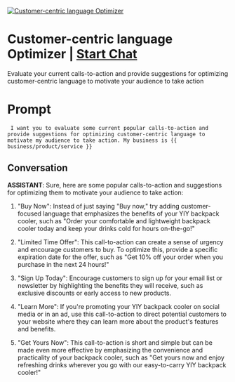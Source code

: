 
[![ Customer-centric language Optimizer ](https://flow-prompt-covers.s3.us-west-1.amazonaws.com/icon/vintage/vint_11.png)](https://gptcall.net/chat.html?data=%7B%22contact%22%3A%7B%22id%22%3A%228ScRz8ZAmilDReVj1gloZ%22%2C%22flow%22%3Atrue%7D%7D)
#  Customer-centric language Optimizer  | [Start Chat](https://gptcall.net/chat.html?data=%7B%22contact%22%3A%7B%22id%22%3A%228ScRz8ZAmilDReVj1gloZ%22%2C%22flow%22%3Atrue%7D%7D)
Evaluate your current calls-to-action and provide suggestions for optimizing customer-centric language to motivate your audience to take action

# Prompt

```
 I want you to evaluate some current popular calls-to-action and provide suggestions for optimizing customer-centric language to motivate my audience to take action. My business is {{ business/product/service }}

```

## Conversation

**ASSISTANT**: Sure, here are some popular calls-to-action and suggestions for optimizing them to motivate your audience to take action:



1. "Buy Now": Instead of just saying "Buy now," try adding customer-focused language that emphasizes the benefits of your YIY backpack cooler, such as "Order your comfortable and lightweight backpack cooler today and keep your drinks cold for hours on-the-go!"



2. "Limited Time Offer": This call-to-action can create a sense of urgency and encourage customers to buy. To optimize this, provide a specific expiration date for the offer, such as "Get 10% off your order when you purchase in the next 24 hours!"



3. "Sign Up Today": Encourage customers to sign up for your email list or newsletter by highlighting the benefits they will receive, such as exclusive discounts or early access to new products.



4. "Learn More": If you're promoting your YIY backpack cooler on social media or in an ad, use this call-to-action to direct potential customers to your website where they can learn more about the product's features and benefits.



5. "Get Yours Now": This call-to-action is short and simple but can be made even more effective by emphasizing the convenience and practicality of your backpack cooler, such as "Get yours now and enjoy refreshing drinks wherever you go with our easy-to-carry YIY backpack cooler!"


